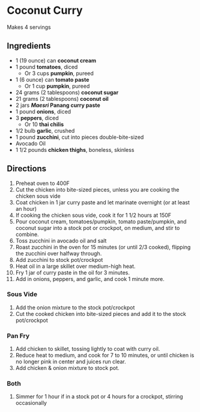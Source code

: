 # Coconut Curry

Makes 4 servings

## Ingredients

- 1 (19 ounce) can **coconut cream**
- 1 pound **tomatoes**, diced
    - Or 3 cups **pumpkin**, pureed
- 1 (6 ounce) can **tomato paste**
    - Or 1 cup **pumpkin**, pureed
- 24 grams (2 tablespoons) **coconut sugar**
- 21 grams (2 tablespoons) **coconut oil**
- 2 jars **_Maesri_ Panang curry paste**
- 1 pound **onions**, diced
- 3 **peppers**, diced
	- Or 10 **thai chilis**
- 1/2 bulb **garlic**, crushed
- 1 pound **zucchini**, cut into pieces double-bite-sized
- Avocado Oil
- 1 1/2 pounds **chicken thighs**, boneless, skinless

## Directions

1. Preheat oven to 400F
1. Cut the chicken into bite-sized pieces, unless you are cooking the chicken sous vide
1. Coat chicken in 1 jar curry paste and let marinate overnight (or at least an hour)
1. If cooking the chicken sous vide, cook it for 1 1/2 hours at 150F
1. Pour coconut cream, tomatoes/pumpkin, tomato paste/pumpkin, and coconut sugar into a stock pot or crockpot, on medium, and stir to combine.
1. Toss zucchini in avocado oil and salt
1. Roast zucchini in the oven for 15 minutes (or until 2/3 cooked), flipping the zucchini over halfway through.
1. Add zucchini to stock pot/crockpot
1. Heat oil in a large skillet over medium-high heat.
1. Fry 1 jar of  curry paste in the oil for 3 minutes.
1. Add in onions, peppers, and garlic, and cook 1 minute more.

### Sous Vide

1. Add the onion mixture to the stock pot/crockpot
1. Cut the cooked chicken into bite-sized pieces and add it to the stock pot/crockpot

### Pan Fry

1. Add chicken to skillet, tossing lightly to coat with curry oil.
1. Reduce heat to medium, and cook for 7 to 10 minutes, or until chicken is no longer pink in center and juices run clear.
1. Add chicken & onion mixture to stock pot.

### Both

1. Simmer for 1 hour if in a stock pot or 4 hours for a crockpot, stirring occasionally
